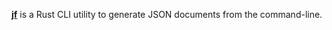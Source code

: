 [**jf**](https://github.com/sayanarijit/jf/) is a Rust CLI utility to generate JSON documents from the command-line.
